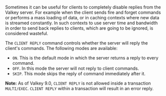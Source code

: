 Sometimes it can be useful for clients to completely disable replies from the Valkey server. For example when the client sends fire and forget commands or performs a mass loading of data, or in caching contexts where new data is streamed constantly. In such contexts to use server time and bandwidth in order to send back replies to clients, which are going to be ignored, is considered wasteful.

The `CLIENT REPLY` command controls whether the server will reply the client's commands. The following modes are available:

* `ON`. This is the default mode in which the server returns a reply to every command.
* `OFF`. In this mode the server will not reply to client commands.
* `SKIP`. This mode skips the reply of command immediately after it.

**Note:**
As of Valkey 9.0, `CLIENT REPLY` is not allowed inside a transaction `MULTI/EXEC`.
`CLIENT REPLY` within a transaction will result in an error reply.